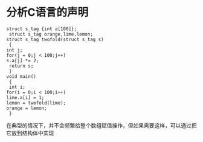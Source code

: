 # 分析C语言的声明
    struct s_tag {int a[100]};
     struct s_tag orange,lime,lemon;
    struct s_tag twofold(struct s_tag s)
     {
    int j;
    for(j = 0;j < 100;j++)
    s.a[j] *= 2;
     return s;
     }
    void main()
     {
     int i;
    for(i = 0;i < 100;i++)
    lime.a[i] = 1;
    lemon = twofold(lime);
    orange = lemon;
     }
在典型的情况下，并不会频繁给整个数组赋值操作，但如果需要这样，可以通过把它放到结构体中实现<br/>
